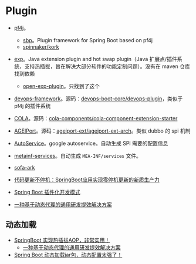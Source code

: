 # Plugin

* [pf4j](https://github.com/pf4j/pf4j)。
  * [sbp](https://github.com/hank-cp/sbp)。Plugin framework for Spring Boot based on pf4j
  * [spinnaker/kork](https://github.com/spinnaker/kork)
  
* [exp](https://github.com/stateIs0/exp)。Java extension plugin and hot swap plugin（Java 扩展点/插件系统，支持热插拔，旨在解决大部分软件的功能定制问题）。没有在 maven 仓库找到依赖
  * [open-exp-plugin](https://github.com/mqttsnet/open-exp-plugin)。只找到了这个

* [devops-framework](https://github.com/bkdevops-projects/devops-framework)。源码：[devops-boot-core/devops-plugin](https://github.com/bkdevops-projects/devops-framework/tree/master/devops-boot-project/devops-boot-core/devops-plugin)，类似于 pf4j 的插件系统
* [COLA](https://github.com/alibaba/COLA)。源码：[cola-components/cola-component-extension-starter](https://github.com/alibaba/COLA/tree/master/cola-components/cola-component-extension-starter)
* [AGEIPort](https://github.com/alibaba/AGEIPort)。源码：[ageiport-ext/ageiport-ext-arch](https://github.com/alibaba/AGEIPort/tree/master/ageiport-ext/ageiport-ext-arch)。类似 dubbo 的 spi 机制
* [AutoService](https://github.com/google/auto)。google autoservice。自动生成 SPI 需要的配置信息
* [metainf-services](https://github.com/kohsuke/metainf-services)。自动生成 `MEA-INF/services` 文件。
* [sofa-ark](https://github.com/sofastack/sofa-ark)
* [代码更新不停机：SpringBoot应用实现零停机更新的新质生产力](https://mp.weixin.qq.com/s?__biz=MzU2NDEyMzIzOA==&mid=2247504064&idx=1&sn=da9475e12d9c0c7f7759ee8dd4741416&chksm=fc4d53c9cb3adadf85c9c491d9953b35b360f756fd53d4411ef8809d81846488ff5ec78a13be&mpshare=1&scene=1&srcid=0728XMPHzrb0DR6S22aOBBrW&sharer_shareinfo=e5a2949a2439e47db6d40a2a345ada9b&sharer_shareinfo_first=ec7c8d0cab9d4101abaae4782175d3b3&version=4.1.10.99312&platform=mac&nwr_flag=1#wechat_redirect)
* [Spring Boot 插件化开发模式](https://mp.weixin.qq.com/s?__biz=MzUxOTc4NjEyMw==&mid=2247582442&idx=2&sn=fb797affae73a8f24ffa3b621eaa8bf3&chksm=f9f7990ece801018dd65cdc6c8ba9f221b7ad78748edbfb097f74205edae8e900b8b35d3fcfe&mpshare=1&scene=1&srcid=0714m8TKeh13TMRKzycRzvRS&sharer_shareinfo=9269b075514d8c16f5604c63d4eb487c&sharer_shareinfo_first=9526d653142ecb195a0394e0f98d568f&version=4.1.10.99312&platform=mac#rd)
* [一种基于动态代理的通用研发提效解决方案](https://mp.weixin.qq.com/s?__biz=MzIzOTU0NTQ0MA==&mid=2247535205&idx=1&sn=2245bef586416bdba23eaf533bec3448&chksm=e8bbf81a3b4564bb186b9e0bb068ec428a0f40d3c8e0a4f6ec4ec95d55b9362059908e6c562b&mpshare=1&scene=1&srcid=1221rKO6mSuZa9sbcclogSo1&sharer_shareinfo=3154a9ea15cd74cc242509bd6e53e1fe&sharer_shareinfo_first=f32b05f33d86040bd2b7984ef0f7dedf&version=4.1.10.99312&platform=mac&nwr_flag=1#wechat_redirect)

## 动态加载

* [SpringBoot 实现热插拔AOP，非常实用！](https://mp.weixin.qq.com/s?__biz=MzI4Njc5NjM1NQ==&mid=2247550674&idx=2&sn=567297f2db09222e4ba80e865caaca98&chksm=ebd539fedca2b0e8704dbeb4437fcf8405509286ca1d9767f07abbe1aa1f0ccc2cc12b7adfee&mpshare=1&scene=1&srcid=0207jtJpmjOgsrcAIy0oPP7L&sharer_shareinfo=1739885ada50806096a3c720287ef49c&sharer_shareinfo_first=387c6d831788074f7109cba0c66a6f50&version=4.1.10.99312&platform=mac#rd)
  * [一种基于动态代理的通用研发提效解决方案](https://mp.weixin.qq.com/s?__biz=MzIzOTU0NTQ0MA==&mid=2247535205&idx=1&sn=2245bef586416bdba23eaf533bec3448&chksm=e92a776ade5dfe7c6ca615eaed11c7dd993372ecf0ae277f66758c0ae4fc566beb89ffa488e2&mpshare=1&scene=1&srcid=0208QQxFsRFi2HQ9T9LIdTWd&sharer_shareinfo=efe01c2823c34ce3b4549f81bf4f59ed&sharer_shareinfo_first=efe01c2823c34ce3b4549f81bf4f59ed&version=4.1.10.99312&platform=mac#rd)
* [Spring Boot 动态加载jar包，动态配置太强了！](https://mp.weixin.qq.com/s?__biz=MzU3MDAzNDg1MA==&mid=2247531757&idx=1&sn=45dea52054176844243598ff05e5d21f&chksm=fcf7a320cb802a36ef6390265956cdffc05a2751c2a35b21d56e9b8ac3d8c40e3c2483ff54c2&mpshare=1&scene=1&srcid=0207f5Vlav27DSdXecZPBzOM&sharer_shareinfo=204ede66379ee3b7a2afe2f39a5d9452&sharer_shareinfo_first=bb2a8f5a5b1c83e95246fe6762fb9874&version=4.1.10.99312&platform=mac#rd)


